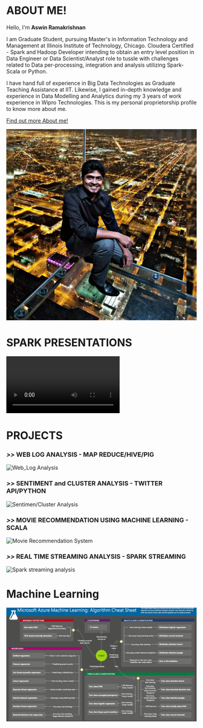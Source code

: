 # ABOUT ME!

Hello, I'm __Aswin Ramakrishnan__

I am Graduate Student, pursuing Master's in Information Technology and Management at Illinois Institute of Technology, Chicago. Cloudera Certified - Spark and Hadoop Developer intending to obtain an entry level position in Data Engineer or Data Scientist/Analyst role to tussle with challenges related to Data per-processing, integration and analysis utilizing Spark-Scala or Python.

I have hand full of experience in Big Data Technologies as Graduate Teaching Assistance at IIT. Likewise, I gained in-depth knowledge and experience in Data Modelling and Analytics during my 3 years of work experience in Wipro Technologies. This is my personal proprietorship profile to know more about me.

[Find out more About me!](http://aswinramakrishnan.info/)

![photo](https://github.com/aswinramakrishnan/projects/blob/master/source/PHOTO.jpeg)

# SPARK PRESENTATIONS

![Spark Presentations!](https://github.com/aswinramakrishnan/projects/blob/master/source/presentation_vid.mov)

# PROJECTS

### _>>_ WEB LOG ANALYSIS - MAP REDUCE/HIVE/PIG

![Web_Log Analysis](https://github.com/aswinramakrishnan/projects/tree/master/WEB_LOG_ANALYSIS) 

### _>>_ SENTIMENT and CLUSTER ANALYSIS - TWITTER API/PYTHON

![Sentimen/Cluster Analysis](https://github.com/aswinramakrishnan/projects/tree/master/SENTIMENT_CLUSTER_ANALYSIS_TWITTER)


### _>>_ MOVIE RECOMMENDATION USING MACHINE LEARNING - SCALA

![Movie Recommendation System](https://github.com/aswinramakrishnan/projects/tree/master/MOVIE_RECOMENDATION_SYSTEM)


### _>>_ REAL TIME STREAMING ANALYSIS - SPARK STREAMING

![Spark streaming analysis](https://github.com/aswinramakrishnan/projects/tree/master/REAL_TIME_STREAMING_ANALYSIS)

# Machine Learning

![ML pic](https://github.com/aswinramakrishnan/projects/blob/master/source/ML%20CHEAT%20SHEET.png)
